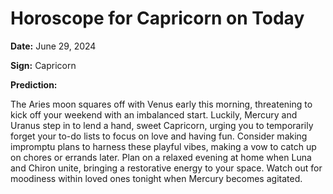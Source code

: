 # Horoscope for Capricorn on Today

**Date:** June 29, 2024

**Sign:** Capricorn

**Prediction:**

The Aries moon squares off with Venus early this morning, threatening to kick off your weekend with an imbalanced start. Luckily, Mercury and Uranus step in to lend a hand, sweet Capricorn, urging you to temporarily forget your to-do lists to focus on love and having fun. Consider making impromptu plans to harness these playful vibes, making a vow to catch up on chores or errands later. Plan on a relaxed evening at home when Luna and Chiron unite, bringing a restorative energy to your space. Watch out for moodiness within loved ones tonight when Mercury becomes agitated.
